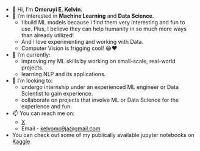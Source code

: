 - 👋 Hi, I’m **Omoruyi E. Kelvin**.
- 👀 I’m interested in **Machine Learning** and **Data Science**.
  - I build ML models because I find them very interesting and fun to use. Plus, I believe they can help humanity in so much more ways than already utilized!
  - And I love experimenting and working with Data.
  - Computer Vision is frigging cool! 😂❤️
- 🌱 I’m currently:
  - improving my ML skills by working on small-scale, real-world projects.
  - learning NLP and its applications.
- 💞️ I’m looking to:
  - undergo internship under an experienced ML engineer or Data Scientist to gain experience.
  - collaborate on projects that involve ML or Data Science for the experience and fun.
- 📫 You can reach me on:
  - [X](https://x.com/omoruyiekelvin)
  - Email - kelvomo9ja@gmail.com
- You can check out some of my publically available jupyter notebooks on [Kaggle](https://www.kaggle.com/omoruyikelvin/code)

<!---
mrkomoruyi/mrkomoruyi is a ✨ special ✨ repository because its `README.md` (this file) appears on your GitHub profile.
You can click the Preview link to take a look at your changes.
--->
